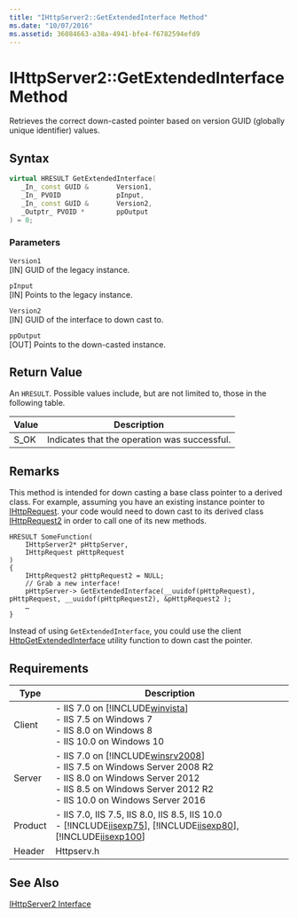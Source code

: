 ```yaml
---
title: "IHttpServer2::GetExtendedInterface Method"
ms.date: "10/07/2016"
ms.assetid: 36084663-a38a-4941-bfe4-f6782594efd9
---
```

# IHttpServer2::GetExtendedInterface Method
Retrieves the correct down-casted pointer based on version GUID (globally unique identifier) values.  
  
## Syntax  
  
```cpp  
virtual HRESULT GetExtendedInterface(  
   _In_ const GUID &       Version1,  
   _In_ PVOID              pInput,  
   _In_ const GUID &       Version2,  
   _Outptr_ PVOID *        ppOutput  
) = 0;  
```  
  
### Parameters  
 `Version1`  
 [IN] GUID of the legacy instance.  
  
 `pInput`  
 [IN] Points to the legacy instance.  
  
 `Version2`  
 [IN] GUID of the interface to down cast to.  
  
 `ppOutput`  
 [OUT] Points to the down-casted instance.  
  
## Return Value  
 An `HRESULT`. Possible values include, but are not limited to, those in the following table.  
  
|Value|Description|  
|-----------|-----------------|  
|S_OK|Indicates that the operation was successful.|  
  
## Remarks  
 This method is intended for down casting a base class pointer to a derived class. For example, assuming you have an existing instance pointer to [IHttpRequest](../../web-development-reference/native-code-api-reference/ihttprequest-interface.md). your code would need to down cast to its derived class [IHttpRequest2](../../web-development-reference/native-code-api-reference/ihttprequest2-interface.md) in order to call one of its new methods.  
  
```  
HRESULT SomeFunction(
    IHttpServer2* pHttpServer,  
    IHttpRequest pHttpRequest
)  
{  
    IHttpRequest2 pHttpRequest2 = NULL;  
    // Grab a new interface!  
    pHttpServer-> GetExtendedInterface(__uuidof(pHttpRequest), pHttpRequest, __uuidof(pHttpRequest2), &pHttpRequest2 );  
    …  
}  
```  
  
 Instead of using `GetExtendedInterface`, you could use the client [HttpGetExtendedInterface](../../web-development-reference/native-code-api-reference/httpgetextendedinterface-function.md) utility function to down cast the pointer.  
  
## Requirements  
  
|Type|Description|  
|----------|-----------------|  
|Client|-   IIS 7.0 on [!INCLUDE[winvista](../../wmi-provider/includes/winvista-md.md)]<br />-   IIS 7.5 on Windows 7<br />-   IIS 8.0 on Windows 8<br />-   IIS 10.0 on Windows 10|  
|Server|-   IIS 7.0 on [!INCLUDE[winsrv2008](../../wmi-provider/includes/winsrv2008-md.md)]<br />-   IIS 7.5 on Windows Server 2008 R2<br />-   IIS 8.0 on Windows Server 2012<br />-   IIS 8.5 on Windows Server 2012 R2<br />-   IIS 10.0 on Windows Server 2016|  
|Product|-   IIS 7.0, IIS 7.5, IIS 8.0, IIS 8.5, IIS 10.0<br />-   [!INCLUDE[iisexp75](../../web-development-reference/native-code-api-reference/includes/iisexp75-md.md)], [!INCLUDE[iisexp80](../../web-development-reference/native-code-api-reference/includes/iisexp80-md.md)], [!INCLUDE[iisexp100](../../web-development-reference/native-code-api-reference/includes/iisexp100-md.md)]|  
|Header|Httpserv.h|  
  
## See Also  
 [IHttpServer2 Interface](../../web-development-reference/native-code-api-reference/ihttpserver2-interface.md)
